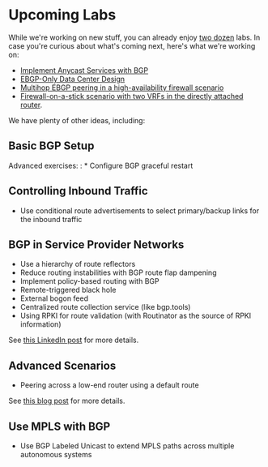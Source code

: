 # Upcoming Labs

While we're working on new stuff, you can already enjoy [two dozen](index.md) labs. In case you're curious about what's coming next, here's what we're working on:

* [Implement Anycast Services with BGP](challenge/02-anycast.md) 
* [EBGP-Only Data Center Design](challenge/05-ebgp-dc.md)
* [Multihop EBGP peering in a high-availability firewall scenario](challenge/22-bgp-ha-protocol.md)
* [Firewall-on-a-stick scenario with two VRFs in the directly attached router](challenge/21-loopback-vrf.md).

We have plenty of other ideas, including:

## Basic BGP Setup

Advanced exercises:
: * Configure BGP graceful restart

## Controlling Inbound Traffic

* Use conditional route advertisements to select primary/backup links for the inbound traffic

## BGP in Service Provider Networks

* Use a hierarchy of route reflectors
* Reduce routing instabilities with BGP route flap dampening
* Implement policy-based routing with BGP
* Remote-triggered black hole
* External bogon feed
* Centralized route collection service (like bgp.tools)
* Using RPKI for route validation (with Routinator as the source of RPKI information)

See [this LinkedIn post](https://www.linkedin.com/feed/update/urn:li:activity:7211620163396263936/) for more details.

## Advanced Scenarios

* Peering across a low-end router using a default route

See [this blog post](https://blog.ipspace.net/2024/06/ebgp-multihop-use-cases.html) for more details.

## Use MPLS with BGP 

* Use BGP Labeled Unicast to extend MPLS paths across multiple autonomous systems
